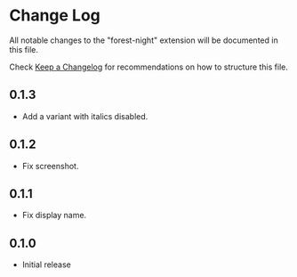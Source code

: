 # Change Log

All notable changes to the "forest-night" extension will be documented in this file.

Check [Keep a Changelog](http://keepachangelog.com/) for recommendations on how to structure this file.

## 0.1.3

- Add a variant with italics disabled.

## 0.1.2

- Fix screenshot.

## 0.1.1

- Fix display name.

## 0.1.0

- Initial release
